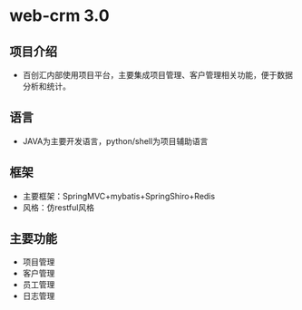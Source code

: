 # web-crm 3.0
## 项目介绍
- 百创汇内部使用项目平台，主要集成项目管理、客户管理相关功能，便于数据分析和统计。<br />
## 语言
- JAVA为主要开发语言，python/shell为项目辅助语言 <br />
## 框架
- 主要框架：SpringMVC+mybatis+SpringShiro+Redis
- 风格：仿restful风格 <br />
## 主要功能
- 项目管理
- 客户管理
- 员工管理
- 日志管理